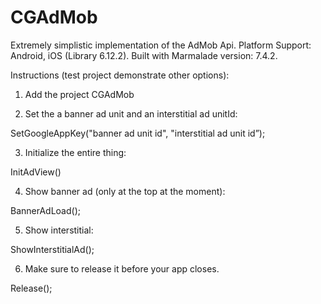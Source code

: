 CGAdMob
==========
Extremely simplistic implementation of the AdMob Api.
Platform Support: Android, iOS (Library 6.12.2).
Built with Marmalade version: 7.4.2.

Instructions (test project demonstrate other options):

1. Add the project CGAdMob

2. Set the a banner ad unit and an interstitial ad unitId:

SetGoogleAppKey("banner ad unit id", "interstitial ad unit id”);

3. Initialize the entire thing:

InitAdView()

4. Show banner ad (only at the top at the moment):

BannerAdLoad();

5. Show interstitial:

ShowInterstitialAd();

6. Make sure to release it before your app closes.

Release();


